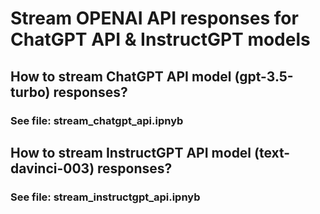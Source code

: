 # Stream OPENAI API responses for ChatGPT API & InstructGPT models

## How to stream ChatGPT API model (gpt-3.5-turbo) responses? 
### See file: stream_chatgpt_api.ipnyb
## How to stream InstructGPT API model (text-davinci-003) responses? 
### See file: stream_instructgpt_api.ipnyb
